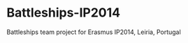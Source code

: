 Battleships-IP2014
==================

Battleships team project for Erasmus IP2014, Leiria, Portugal
